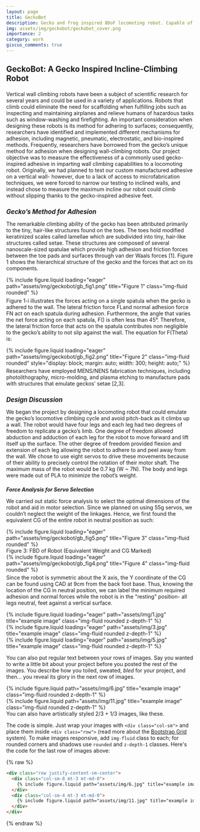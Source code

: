 ```yaml
---
layout: page
title: GeckoBot
description: Gecko and frog inspired 8DoF locomoting robot. Capable of climbing max 28 degree incline with no support.
img: assets/img/geckobot/geckobot_cover.png
importance: 2
category: work
giscus_comments: true
---
```


<!-- style="width: 400px; height: auto;" -->

<!-- Project Title -->
<h1 style="font-size: 1.5em; font-weight: bold;">GeckoBot: A Gecko Inspired Incline-Climbing Robot </h1>
<!-- Project Title -->

<p style="margin-top: 1.5em;">
    Vertical wall climbing robots have been a subject of scientific research for several years and could be used in a variety of applications. Robots that climb could eliminate the need for scaffolding when fulfilling jobs such as inspecting and maintaining airplanes and relieve humans of hazardous tasks such as window-washing and firefighting. An important consideration when designing these robots is its method for adhering to surfaces; consequently, researchers have identified and implemented different mechanisms for adhesion, including magnetic, pneumatic, electrostatic, and bio-inspired methods. Frequently, researchers have borrowed from the gecko’s unique method for adhesion when designing wall-climbing robots. Our project objective was to measure the effectiveness of a commonly used gecko-inspired adhesive in imparting wall climbing capabilities to a locomoting robot. Originally, we had planned to test our custom manufactured adhesive on a vertical wall- however, due to a lack of access to microfabrication techniques, we were forced to narrow our testing to inclined walls, and instead chose to measure the maximum incline our robot could climb without slipping thanks to the gecko-inspired adhesive feet.
</p>

<!-- Subheading -->
<h2 style="font-size: 1.2em; font-style: italic; margin-top: 1.5em;">Gecko’s Method for Adhesion</h2>
<!-- Subheading -->

<p style="margin-top: 0.3em;">
    The remarkable climbing ability of the gecko has been attributed primarily to the tiny, hair-like structures found on the toes. The toes hold modified keratinized scales called lamellae which are subdivided into tiny, hair-like structures called setae. These structures are composed of several nanoscale-sized spatulae which provide high adhesion and friction forces between the toe pads and surfaces through van der Waals forces [1]. Figure 1 shows the hierarchical structure of the gecko and the forces that act on its components.
</p>

<div class="row">
    <div class="col-sm mt-3 mt-md-0">
        {% include figure.liquid loading="eager" path="assets/img/geckobot/gb_fig1.png" title="Figure 1" class="img-fluid rounded" %}
    </div>
</div>

<p style="margin-top: 0.3em;">
    Figure 1-i illustrates the forces acting on a single spatula when the gecko is adhered to the wall. The lateral friction force FLand normal adhesion force FN act on each spatula during adhesion. Furthermore, the angle that varies the net force acting on each spatula, F() is often less than 45°. Therefore, the lateral friction force that acts on the spatula contributes non negligible to the gecko’s ability to not slip against the wall. The equation for F(Theta) is:
</p>

<div class="row">
    <div class="col-sm mt-3 mt-md-0">
        {% include figure.liquid loading="eager" path="assets/img/geckobot/gb_fig2.png" title="Figure 2"
        class="img-fluid rounded" 
        style="display: block; margin: auto; width: 300; height: auto;" %}
    </div>
</div>

<p style="margin-top: 0.3em;">
    Researchers have employed MENS/NENS fabrication techniques, including photolithography, micro-molding, and plasma etching to manufacture pads with structures that emulate geckos’ setae [2,3]. 
</p>

<!-- Subheading -->
<h2 style="font-size: 1.2em; font-style: italic; margin-top: 1.5em;">Design Discussion</h2>
<!-- Subheading -->

<p style="margin-top: 0.3em;">
    We began the project by designing a locomoting robot that could emulate the gecko’s locomotive climbing cycle and avoid pitch-back as it climbs up a wall. The robot would have four legs and each leg had two degrees of freedom to replicate a gecko’s limb. One degree of freedom allowed abduction and adduction of each leg for the robot to move forward and lift itself up the surface. The other degree of freedom provided flexion and extension of each leg allowing the robot to adhere to and peel away from the wall. We chose to use eight servos to drive these movements because of their ability to precisely control the rotation of their motor shaft. The maximum mass of the robot would be 0.7 kg (W ~ 7N). The body and legs were made out of PLA to minimize the robot’s weight.
</p>

<!-- Sub-Subheading -->
<h3 style="font-size: 1em; font-style: italic; margin-top: 1.5em;">Force Analysis for Servo Selection</h3>
<!-- Sub-Subheading -->

<p style="margin-top: 0.3em;">
    We carried out static force analysis to select the optimal dimensions of the robot and aid in motor selection. Since we planned on using 55g servos, we couldn’t neglect the weight of the linkages. Hence, we first found the equivalent CG of the entire robot in neutral position as such: 
</p>

<div class="row">
    <div class="col-sm mt-3 mt-md-0">
        {% include figure.liquid loading="eager" path="assets/img/geckobot/gb_fig5.png" title="Figure 3" class="img-fluid rounded" %}
    </div>
</div>
<div class="caption">
    Figure 3: FBD of Robot (Equivalent Weight and CG Marked)
</div>

<div class="row">
    <div class="col-sm mt-3 mt-md-0">
        {% include figure.liquid loading="eager" path="assets/img/geckobot/gb_fig4.png" title="Figure 4" class="img-fluid rounded" %}
    </div>
</div>

<p style="margin-top: 0.3em;">
Since the robot is symmetric about the X axis, the Y coordinate of the CG can be found using CAD at 9cm from the back foot base. Thus, knowing the location of the CG in neutral position, we can label the minimum required adhesion and normal forces while the robot is in the "resting" position- all legs neutral, feet against a vertical surface.  
</p>


<div class="row">
    <div class="col-sm mt-3 mt-md-0">
        {% include figure.liquid loading="eager" path="assets/img/1.jpg" title="example image" class="img-fluid rounded z-depth-1" %}
    </div>
    <div class="col-sm mt-3 mt-md-0">
        {% include figure.liquid loading="eager" path="assets/img/3.jpg" title="example image" class="img-fluid rounded z-depth-1" %}
    </div>
    <div class="col-sm mt-3 mt-md-0">
        {% include figure.liquid loading="eager" path="assets/img/5.jpg" title="example image" class="img-fluid rounded z-depth-1" %}
    </div>
</div>

<!-- <div class="caption">
    Caption photos easily. On the left, a road goes through a tunnel. Middle, leaves artistically fall in a hipster photoshoot. Right, in another hipster photoshoot, a lumberjack grasps a handful of pine needles.
</div> -->


You can also put regular text between your rows of images.
Say you wanted to write a little bit about your project before you posted the rest of the images.
You describe how you toiled, sweated, _bled_ for your project, and then... you reveal its glory in the next row of images.

<div class="row justify-content-sm-center">
    <div class="col-sm-8 mt-3 mt-md-0">
        {% include figure.liquid path="assets/img/6.jpg" title="example image" class="img-fluid rounded z-depth-1" %}
    </div>
    <div class="col-sm-4 mt-3 mt-md-0">
        {% include figure.liquid path="assets/img/11.jpg" title="example image" class="img-fluid rounded z-depth-1" %}
    </div>
</div>
<div class="caption">
    You can also have artistically styled 2/3 + 1/3 images, like these.
</div>

The code is simple.
Just wrap your images with `<div class="col-sm">` and place them inside `<div class="row">` (read more about the <a href="https://getbootstrap.com/docs/4.4/layout/grid/">Bootstrap Grid</a> system).
To make images responsive, add `img-fluid` class to each; for rounded corners and shadows use `rounded` and `z-depth-1` classes.
Here's the code for the last row of images above:

{% raw %}

```html
<div class="row justify-content-sm-center">
  <div class="col-sm-8 mt-3 mt-md-0">
    {% include figure.liquid path="assets/img/6.jpg" title="example image" class="img-fluid rounded z-depth-1" %}
  </div>
  <div class="col-sm-4 mt-3 mt-md-0">
    {% include figure.liquid path="assets/img/11.jpg" title="example image" class="img-fluid rounded z-depth-1" %}
  </div>
</div>
```

{% endraw %}
